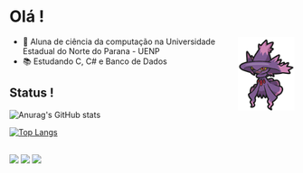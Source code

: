 # Olá !

<img src="mismagius2.png" align="right" width="100"/>


- 🔭 Aluna de ciência da computação na Universidade Estadual do Norte do Parana - UENP
- 📚 Estudando C, C# e Banco de Dados


## Status !

![Anurag's GitHub stats](https://github-readme-stats.vercel.app/api?username=vieiranaju&show_icons=true&theme=dracula)

[![Top Langs](https://github-readme-stats.vercel.app/api/top-langs/?username=vieiranaju&layout=compact&theme=dracula)](https://github.com/zabelliinha/github-readme-stats)

<div style="display: inline_block"><br>
 
<div> 
  <a href = "anajuvieira2005@gmail.com"><img src="https://img.shields.io/badge/-Gmail-%23333?style=for-the-badge&logo=gmail&logoColor=white" target="_blank"></a>
  <a href="https://www.linkedin.com/in/isabelly-bom-tempo-b7022423b/" target="_blank"><img src="https://img.shields.io/badge/-LinkedIn-%230077B5?style=for-the-badge&logo=linkedin&logoColor=white" target="_blank"></a> 
   <a href="https://instagram.com/vieiranajuu" target="_blank"><img src="https://img.shields.io/badge/-Instagram-%23E4405F?style=for-the-badge&logo=instagram&logoColor=white" target="_blank"></a>
</div>

